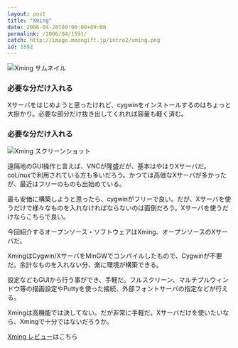 ```yaml
---
layout: post
title: "Xming"
date: 2006-04-26T09:00:00+09:00
permalink: /2006/04/1591/
catch: http://image.moongift.jp/intro2/xming.png
id: 1592
---
```

 ![Xming サムネイル](http://image.moongift.jp/intro2/xming.t.png "Xming サムネイル")
  

### 必要な分だけ入れる
  
Xサーバをはじめようと思ったけれど、cygwinをインストールするのはちょっと大掛かり。必要な部分だけ抜き出してくれれば容量も軽く済む。  
<!--more-->  

### 必要な分だけ入れる
  

![Xming スクリーンショット](http://image.moongift.jp/intro2/xming.png "Xming スクリーンショット")

  

遠隔地のGUI操作と言えば、VNCが隆盛だが、基本はやはりXサーバだ。coLinuxで利用されている方も多いだろう。かつては高価なXサーバが多かったが、最近はフリーのものも出始めている。

  

最も安価に構築しようと思ったら、cygwinがフリーで良い。だが、Xサーバを使うだけで様々なものを入れなければならないのは面倒だろう。Xサーバを使うだけならこちらで良い。

  

今回紹介するオープンソース・ソフトウェアはXming、オープンソースのXサーバだ。

  

XmingはCygwin/XサーバをMinGWでコンパイルしたもので、Cygwinが不要だ。余計なものを入れない分、楽に環境が構築できる。

  

設定などもGUIから行う事ができ、手軽だ。フルスクリーン、マルチプルウィンドウ等の描画設定やPuttyを使った接続、外部フォントサーバの指定などが行える。

  

Xmingは高機能では決してない。だが非常に手軽だ。Xサーバだけを使いたいなら、Xmingで十分ではないだろうか。

  

[Xming レビュー](http://oss.moongift.jp/review/i-1593.html)はこちら

